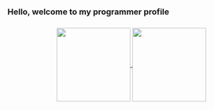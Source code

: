 ### Hello, welcome to my programmer profile
###    
<div align="center">
  <a href="https://github.com/angellusj">
  <img align="center" height="150em" src="https://github-readme-stats.vercel.app/api?username=angellusj&show_icons=true&theme=shadow_red&include_all_commits=true&count_private=true"/>
  <img align="center" height="150em" src="https://github-readme-stats.vercel.app/api/top-langs/?username=angellusj&layout=compact&langs_count=7&theme=shadow_red"/>
</div>
